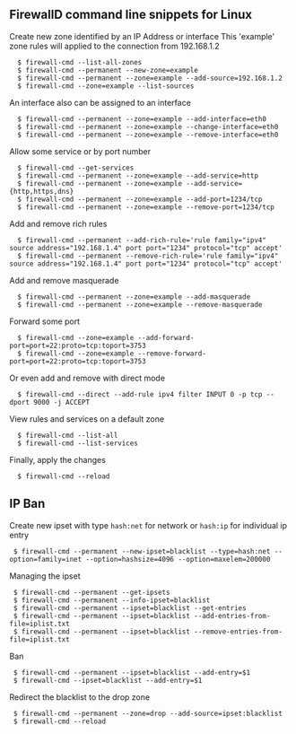## FirewallD command line snippets for Linux

Create new zone identified by an IP Address or interface
This 'example' zone rules will applied to the connection from 192.168.1.2
```
  $ firewall-cmd --list-all-zones
  $ firewall-cmd --permanent --new-zone=example
  $ firewall-cmd --permanent --zone=example --add-source=192.168.1.2
  $ firewall-cmd --zone=example --list-sources
```
An interface also can be assigned to an interface 
 
```
  $ firewall-cmd --permanent --zone=example --add-interface=eth0
  $ firewall-cmd --permanent --zone=example --change-interface=eth0
  $ firewall-cmd --permanent --zone=example --remove-interface=eth0
```

Allow some service or by port number  
```
  $ firewall-cmd --get-services
  $ firewall-cmd --permanent --zone=example --add-service=http
  $ firewall-cmd --permanent --zone=example --add-service={http,https,dns}
  $ firewall-cmd --permanent --zone=example --add-port=1234/tcp
  $ firewall-cmd --permanent --zone=example --remove-port=1234/tcp
```

Add and remove rich rules
```
  $ firewall-cmd --permanent --add-rich-rule='rule family="ipv4" source address="192.168.1.4" port port="1234" protocol="tcp" accept'
  $ firewall-cmd --permanent --remove-rich-rule='rule family="ipv4" source address="192.168.1.4" port port="1234" protocol="tcp" accept'
```

Add and remove masquerade
```  
  $ firewall-cmd --permanent --zone=example --add-masquerade
  $ firewall-cmd --permanent --zone=example --remove-masquerade
```

Forward some port
```
  $ firewall-cmd --zone=example --add-forward-port=port=22:proto=tcp:toport=3753
  $ firewall-cmd --zone=example --remove-forward-port=port=22:proto=tcp:toport=3753
```

Or even add and remove with direct mode
```
  $ firewall-cmd --direct --add-rule ipv4 filter INPUT 0 -p tcp --dport 9000 -j ACCEPT
```

View rules and services on a default zone
```  
  $ firewall-cmd --list-all
  $ firewall-cmd --list-services
```

Finally, apply the changes
```
  $ firewall-cmd --reload
```

## IP Ban

Create new ipset with type `hash:net` for network or `hash:ip` for individual ip entry
```
 $ firewall-cmd --permanent --new-ipset=blacklist --type=hash:net --option=family=inet --option=hashsize=4096 --option=maxelem=200000
```

Managing the ipset
```
 $ firewall-cmd --permanent --get-ipsets
 $ firewall-cmd --permanent --info-ipset=blacklist
 $ firewall-cmd --permanent --ipset=blacklist --get-entries
 $ firewall-cmd --permanent --ipset=blacklist --add-entries-from-file=iplist.txt
 $ firewall-cmd --permanent --ipset=blacklist --remove-entries-from-file=iplist.txt
```

Ban
```
 $ firewall-cmd --permanent --ipset=blacklist --add-entry=$1
 $ firewall-cmd --ipset=blacklist --add-entry=$1
```

Redirect the blacklist to the drop zone
```
 $ firewall-cmd --permanent --zone=drop --add-source=ipset:blacklist
 $ firewall-cmd --reload
```
